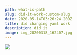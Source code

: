 ```yaml
---
path: what-is-path
slug: did-it-work-custom-slug
date: 2020-05-14T03:26:24.209Z
title: did changing yaml work
description: did it
image: img_20200318_162407.jpg
---
```


![](assets/bobpeakcuface1536_master.jpg)
